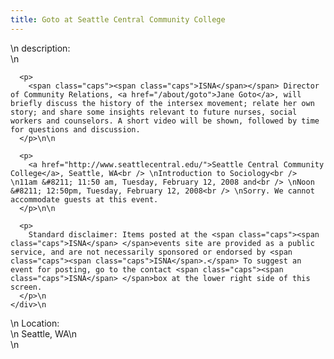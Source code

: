 ```yaml
---
title: Goto at Seattle Central Community College
---
```


<div class="flexinode-body flexinode-2">
  <div class="flexinode-textarea-1">
    <div class="form-item">
      \n <label>description:</label><br /> \n 
      
      <p>
        <span class="caps"><span class="caps">ISNA</span></span> Director of Community Relations, <a href="/about/goto">Jane Goto</a>, will briefly discuss the history of the intersex movement; relate her own story; and share some insights relevant to future nurses, social workers and counselors. A short video will be shown, followed by time for questions and discussion.
      </p>\n\n
      
      <p>
        <a href="http://www.seattlecentral.edu/">Seattle Central Community College</a>, Seattle, WA<br /> \nIntroduction to Sociology<br /> \n11am &#8211; 11:50 am, Tuesday, February 12, 2008 and<br /> \nNoon &#8211; 12:50pm, Tuesday, February 12, 2008<br /> \nSorry. We cannot accommodate guests at this event.
      </p>\n\n
      
      <p>
        Standard disclaimer: Items posted at the <span class="caps"><span class="caps">ISNA</span> </span>events site are provided as a public service, and are not necessarily sponsored or endorsed by <span class="caps"><span class="caps">ISNA</span>.</span> To suggest an event for posting, go to the contact <span class="caps"><span class="caps">ISNA</span> </span>box at the lower right side of this screen.
      </p>\n
    </div>\n
  </div>
  
  <div class="flexinode-textfield-2">
    <div class="form-item">
      \n <label>Location:</label><br /> \n Seattle, WA\n
    </div>\n
  </div>
</div>